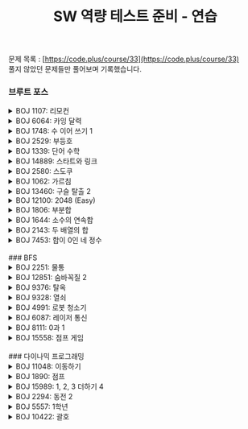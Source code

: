 ﻿---
toc: true
title:  "SW 역량 테스트 준비 - 연습"
last_modified_at:   2020-10-10
categories : PS2020
excerpt: "CODE PLUS"
image: "https://drive.google.com/uc?id=1qwbN3JZh8s6iD_0o3bUklpH_v2AZkG9k"
sitemap :
  changefreq : weekly
  priority : 1.0
---
문제 목록 : [https://code.plus/course/33](https://code.plus/course/33)<br>
풀지 않았던 문제들만 풀어보며 기록했습니다.<br>

### 브루트 포스
<!-- BOJ 1107 : 리모컨 -->
<details>
<summary>BOJ 1107: 리모컨</summary>
<div markdown="1">
Link : [https://www.acmicpc.net/problem/1107](https://www.acmicpc.net/problem/1107)<br>
<img src="https://drive.google.com/uc?id=1z4oDd4Eb7lw75nRe0sgo8dVGvu4PWhtB" width="100%" height="100%" title="13023.png" alt="?"/><br>

### solution
<script src="https://gist.github.com/yooniversal/d5585466623c999b2b92af39e049509b.js"></script>

예외처리를 좀 해줘야 했다. 더 깔끔하게 푸는 풀이가 있을진 모르겠지만..<br>
여러 TC를 참고한 덕분에 AC를 받는데는 수월했다. 체크해야 하는 경우의 수는 크게 3가지다.<br>
1. 기본값 100부터 N까지의 차이(+-)
2. N과 자릿수가 같은, 만들 수 있는 숫자들
3. N의 자릿수보다 1자리 더 많으면서, 만들 수 있는 최솟값

</div>
</details>

<!-- BOJ 6064 : 카잉 달력 -->
<details>
<summary>BOJ 6064: 카잉 달력</summary>
<div markdown="1">
Link : [https://www.acmicpc.net/problem/6064](https://www.acmicpc.net/problem/6064)<br>
<img src="https://drive.google.com/uc?id=12zIaGvHM2bpF2NJ8mTqSsCTlCkEinu0n" width="100%" height="100%" title="13023.png" alt="?"/><br>

### solution
<script src="https://gist.github.com/yooniversal/38a01a535d216cd09b8d1b260351cfa6.js"></script>

M이 x로 나누어 떨어질 때 또는 N이 y로 나누어 떨어질 때를 주의해야 한다.<br>
기본값을 x로 시작해서 M을 계속 더해가면 나머지는 x로 유지가 된다.<br>
이 때 N으로 나눈 나머지가 y일 때 값을 출력하면 된다.<br>
물론 M != x, N != y일 때 해당된다. 그렇지 않을 경우 예외 처리를 해줘야 한다.

</div>
</details>

<!-- BOJ 1748 : 수 이어 쓰기 1 -->
<details>
<summary>BOJ 1748: 수 이어 쓰기 1</summary>
<div markdown="1">
Link : [https://www.acmicpc.net/problem/1748](https://www.acmicpc.net/problem/1748)<br>
<img src="https://drive.google.com/uc?id=1gwKJMNotK73eaEt0SSk_gNVZqBpfRHgt" width="100%" height="100%" title="13023.png" alt="?"/><br>

### solution
<script src="https://gist.github.com/yooniversal/71b3502de9e27d7865e4c55d13a2ea5d.js"></script>

단순 수학 문제.

</div>
</details>

<!-- BOJ 2529 : 부등호 -->
<details>
<summary>BOJ 2529: 부등호</summary>
<div markdown="1">
Link : [https://www.acmicpc.net/problem/2529](https://www.acmicpc.net/problem/2529)<br>
<img src="https://drive.google.com/uc?id=1Vx--8qrghScOqk6ITkMjSt1tXRV41_Bi" width="100%" height="100%" title="13023.png" alt="?"/><br>

### solution
<script src="https://gist.github.com/yooniversal/3e8385ce5887fe37460efbba3969b09f.js"></script>

주어진 부등호에 따라 구현을 해야한다.<br>
재귀를 통해 간결하게 풀 수 있다.

</div>
</details>

<!-- BOJ 1339 : 단어 수학 -->
<details>
<summary>BOJ 1339: 단어 수학</summary>
<div markdown="1">
Link : [https://www.acmicpc.net/problem/1339](https://www.acmicpc.net/problem/1339)<br>
<img src="https://drive.google.com/uc?id=1yLb2ubBhy20RrqvNOU3N1hgC45GkfqE4" width="100%" height="100%" title="13023.png" alt="?"/><br>

### solution
<script src="https://gist.github.com/yooniversal/1a8740dec9fa44934d03763b7d5474d2.js"></script>

입력받은 문자열에서 알파벳들을 모아 0~9 숫자를 매핑시킨다.<br>
이 숫자의 모든 순열을 구해서 최댓값일 때를 취하면 된다.<br>
알파벳 종류가 10개일 때를 로컬에서 돌렸을 때 생각보다 출력이 늦게 나와서 시간초과를 받을 줄 알았는데<br>
제출하니까 600ms 내로 통과가 됐다..

</div>
</details>

<!-- BOJ 14889 : 스타트와 링크 -->
<details>
<summary>BOJ 14889: 스타트와 링크</summary>
<div markdown="1">
Link : [https://www.acmicpc.net/problem/14889](https://www.acmicpc.net/problem/14889)<br>
<img src="https://drive.google.com/uc?id=1xzH_li-RW9UY1HDvwU89DCwjj4SWhUP7" width="100%" height="100%" title="13023.png" alt="?"/><br>

### solution
<script src="https://gist.github.com/yooniversal/1d75bf5f0da43e3c2a098c4f7f30d8c4.js"></script>

N이 작아서 모든 조합을 돌려도 충분히 통과가 된다.<br>
각 팀의 멤버 수는 N/2이므로 N길이에 0과 1을 넣은 후 **next_permutation**으로 돌려줘서 멤버를 정한다.<br>
정해진 멤버에 대해 능력치를 모조리 더해 비교해주면 된다.

</div>
</details>

<!-- BOJ 2580 : 스도쿠 -->
<details>
<summary>BOJ 2580: 스도쿠</summary>
<div markdown="1">
Link : [https://www.acmicpc.net/problem/2580](https://www.acmicpc.net/problem/2580)<br>
<img src="https://drive.google.com/uc?id=1MM3R0yD7uTY73VbMbH6VMl5Ut8YUquna" width="100%" height="100%" title="13023.png" alt="?"/><br>

### solution
<script src="https://gist.github.com/yooniversal/750d89ce68e241d514c92e2efaa883e6.js"></script>

행, 열, 블럭에 대해서 1~9 숫자를 갖고 있는지를 체크하는 변수를 만들어두고<br>
빈 칸에 1~9를 대입하면서 모든 숫자가 채워지면 바로 출력하고 종료한다.<br>
나는 재귀를 계속 호출하는 바람에 `exit(0)`을 이용했는데 `exit(1)`를 쓰면 런타임 에러나므로 주의!<br>

</div>
</details>

<!-- BOJ 1062 : 가르침 -->
<details>
<summary>BOJ 1062: 가르침</summary>
<div markdown="1">
Link : [https://www.acmicpc.net/problem/1062](https://www.acmicpc.net/problem/1062)<br>
<img src="https://drive.google.com/uc?id=1jU5bysGjNx5BniXsclI7qT28wqrlfvlj" width="100%" height="100%" title="13023.png" alt="?"/><br>

### solution
<script src="https://gist.github.com/yooniversal/4d927ca806db9ef6163a41c0bd75698e.js"></script>

단어의 앞뒤는 각각 `anta`, `tica`가 무조건 붙어있다.<br>
이 부분을 제외한 모든 단어를 체크하기만 하면 되는줄 알았는데 그렇게하면 너무나도 쉽게 TLE를 받는다(?)<br>
찾아보니 `anta`, `tica`에 있는 철자 a, n, t, i, c도 외우는 대상에 들어가게 된다고 한다.<br>
따라서 모든 단어 앞뒤에 등장하는 철자 5개를 우선으로 외워야 한다.<br>
k가 5보다 작으면 학습 가능한 단어가 없는 셈이다. 예외 처리를 해줘야 한다.<br>
<br>
결론은 나머지 철자 21개에 대해서 k-5개를 선택하는 모든 경우를 조사하면 된다.

</div>
</details>

<!-- BOJ 13460 : 구슬 탈출 2 -->
<details>
<summary>BOJ 13460: 구슬 탈출 2</summary>
<div markdown="1">
Link : [https://www.acmicpc.net/problem/13460](https://www.acmicpc.net/problem/13460)<br>
<img src="https://drive.google.com/uc?id=1KgyKuND8tz2xSo4aFPQuBHwCwO_zLbHr" width="100%" height="100%" title="13023.png" alt="?"/><br>


<details>
<summary>Solution</summary>
<div markdown="1">
### solution
<script src="https://gist.github.com/yooniversal/b09258b8bfa5f044b9df64f5b017af31.js"></script>
</div>
</details>

코드가 200줄이 넘어가서 접어놨다ㅠㅠ..<br>
방향마다 어떻게 해야 간결하게 처리할지 떠오르지 않아서 하드코딩이 돼버렸다.<br>
짜는동안 규칙을 잘못 이해해서 삽질을 많이 하기도 했다.<br>
파란 구슬이 먼저 들어가거나 둘이 같이 들어간다고 바로 탐색을 중단하고 -1을 반환하는게 아니고,<br>
해당 케이스에서의 탐색을 더 이상 진행하지 않도록 해야한다.

</div>
</details>

<!-- BOJ 12100 : 2048 (Easy) -->
<details>
<summary>BOJ 12100: 2048 (Easy)</summary>
<div markdown="1">
Link : [https://www.acmicpc.net/problem/12100](https://www.acmicpc.net/problem/12100)<br>
<img src="https://drive.google.com/uc?id=14FVZh_pwdYnf3SgsZ7SOoBFnpc1qQ2ex" width="100%" height="100%" title="13023.png" alt="?"/><br>

### solution
<script src="https://gist.github.com/yooniversal/d5475a276a714f1581409eb55f093082.js"></script>

구현이 빡센 문제다. 생각보다 반례가 툭툭 튀어나와서 깡이 필요하다.<br>
방향에 따라 조금씩 다른 수행을 하도록 되어있어서 코드가 많이 복잡해졌는데<br>
더 줄일 좋은 방법이 떠오르질 않아서 거의 복붙을 해버렸다..<br>
<br>
문제 규칙에 맞춰서 정상적으로 동작하는지 꼼꼼하게 확인해볼 필요가 있다.<br>
이 무슨 안하느니만 못한 말인가 싶지만.. 정말 이 말 말고는 딱히 설명할게 없다.

</div>
</details>

<!-- BOJ 1806 : 부분합 -->
<details>
<summary>BOJ 1806: 부분합</summary>
<div markdown="1">
Link : [https://www.acmicpc.net/problem/1806](https://www.acmicpc.net/problem/1806)<br>
<img src="https://drive.google.com/uc?id=1Xq1razd1-d5RW-9-yCtN2qXZiJIP2dg9" width="100%" height="100%" title="13023.png" alt="?"/><br>

### solution
<script src="https://gist.github.com/yooniversal/0ed398d031112a1b610b26fcfac26ade.js"></script>

제목 그대로 부분합(투 포인터)을 이용해서 쉽게 해결했다.<br>
모든 원소가 자연수이기 때문에 부분합은 반드시 오름차순으로 정렬된 상태가 된다.<br>
정렬된 상태이므로 `lower_bound()`를 통해 이분 탐색으로 조건을 만족하는 최소 인덱스를 찾아주자.<br>
<br>
카테고리가 투 포인터, 이분 탐색인데 브루트포스로 묶여있어서 좀 당황했다.<br>
브루트 포스로도 풀 수 있는 건지, 아니면 이 방법도 브루트포스에 포함되는지 잘 모르겠다.

</div>
</details>

<!-- BOJ 1644 : 소수의 연속합 -->
<details>
<summary>BOJ 1644: 소수의 연속합</summary>
<div markdown="1">
Link : [https://www.acmicpc.net/problem/1644](https://www.acmicpc.net/problem/1644)<br>
<img src="https://drive.google.com/uc?id=1nRNQg2Ckp51My4N_1Qb7d_TC0hvJVIS6" width="100%" height="100%" title="13023.png" alt="?"/><br>

### solution
<script src="https://gist.github.com/yooniversal/90a97387d1c4ee9885777a0fb4fae73d.js"></script>

소수는 **에라토스테네스의 체**를 이용해서 미리 구해주면 된다.<br>
이후에는 투 포인터로 해결해주자.

</div>
</details>

<!-- BOJ 2143 : 두 배열의 합 -->
<details>
<summary>BOJ 2143: 두 배열의 합</summary>
<div markdown="1">
Link : [https://www.acmicpc.net/problem/2143](https://www.acmicpc.net/problem/2143)<br>
<img src="https://drive.google.com/uc?id=16DXA2oZtiCkyakT6Z6yGq5vr3QXzxs9V" width="100%" height="100%" title="13023.png" alt="?"/><br>

### solution
<script src="https://gist.github.com/yooniversal/dc28a97232edbc4303e61529f30247b9.js"></script>

각 배열의 원소 갯수 최댓값이 1000이므로 각 배열의 모든 부분합을 구해준 후 정렬한다.<br>
부분합을 담은 각 배열을 A, B라고 하면, `A[i]+B[j]=t`가 되는 모든 케이스를 구하면 된다.<br>
이분 탐색으로 구하도록 하자.

</div>
</details>

<!-- BOJ 7453 : 합이 0인 네 정수 -->
<details>
<summary>BOJ 7453: 합이 0인 네 정수</summary>
<div markdown="1">
Link : [https://www.acmicpc.net/problem/7453](https://www.acmicpc.net/problem/7453)<br>
<img src="https://drive.google.com/uc?id=1dI7mfLJ_3OCV0fOEHLG4-1FncjeYrqSB" width="100%" height="100%" title="13023.png" alt="?"/><br>

### solution
<script src="https://gist.github.com/yooniversal/eb2a3922cc9c551c41029b40dfda0a9e.js"></script>

a, b, c, d에 담긴 수들을 (a, b), (c, d)로 묶어서 생각하자.<br>
이렇게 묶인 것들 끼리 생길 수 있는 모든 합을 구해 배열 v1, v2에 담은 후<br>
**이분 탐색**으로 답을 구하면 된다.

</div>
</details>

<br>
### BFS

<!-- BOJ 2251 : 물통 -->
<details>
<summary>BOJ 2251: 물통</summary>
<div markdown="1">
Link : [https://www.acmicpc.net/problem/2251](https://www.acmicpc.net/problem/2251)<br>
<img src="https://drive.google.com/uc?id=1APlyPUvfgxxeCsdZ0_x2EvuggT4pr_IQ" width="100%" height="100%" title="13023.png" alt="?"/><br>

### solution
<script src="https://gist.github.com/yooniversal/7825796a45852fff5c8af67dcc706a8c.js"></script>

처음 물통의 용량이 각각 A, B, C라 하면 물이 C만큼만 주어진 상태로 시작한다.<br>
첫 번째 물통에 물이 없을 때 답을 갱신해주면 된다.<br>
경우의 수가 생각보다 많지만 변수때문에 헷갈릴 여지가 있으므로 주의하자.

</div>
</details>


<!-- BOJ 12851 : 숨바꼭질 2 -->
<details>
<summary>BOJ 12851: 숨바꼭질 2</summary>
<div markdown="1">
Link : [https://www.acmicpc.net/problem/12851](https://www.acmicpc.net/problem/12851)<br>
<img src="https://drive.google.com/uc?id=1Xx_3aHoTA_RdJgCNBZtZLR1igEp-uIhM" width="100%" height="100%" title="13023.png" alt="?"/><br>

### solution
<script src="https://gist.github.com/yooniversal/1fdc1bffd1b917f5ab4a08bc6e2786d1.js"></script>

모든 이동 방법에 따른 카운트가 1씩 증가하므로 BFS로 탐색해주면 된다.<br>
최단 시간만 구한다면 쉬워지지만 최단 시간으로 들어오는 방법의 수를 출력하는 문제여서 조금 까다롭다.<br>
계속 고민하다가 [이곳](https://rebas.kr/750)에서 도움을 받았다. 확실히 코드가 간결해졌다!

</div>
</details>


<!-- BOJ 9376 : 탈옥 -->
<details>
<summary>BOJ 9376: 탈옥</summary>
<div markdown="1">
Link : [https://www.acmicpc.net/problem/9376](https://www.acmicpc.net/problem/9376)<br>
<img src="https://drive.google.com/uc?id=1r3IGNkDHmZOfYAr3ot1xuhiC-j1JgG3d" width="100%" height="100%" title="13023.png" alt="?"/><br>

### solution
<script src="https://gist.github.com/yooniversal/c9e4bd74a185fd64cd8969d31ac8f71a.js"></script>

[REBAS님의 글](https://rebas.kr/770)에 너무 자세히 설명돼있다.

</div>
</details>


<!-- BOJ 9328 : 열쇠-->
<details>
<summary>BOJ 9328: 열쇠</summary>
<div markdown="1">
Link : [https://www.acmicpc.net/problem/9328](https://www.acmicpc.net/problem/9328)<br>
<img src="https://drive.google.com/uc?id=1_Bx9FQOPgujVLXbRreOPCNoHpND3l6pa" width="100%" height="100%" title="13023.png" alt="?"/><br>

### solution
<script src="https://gist.github.com/yooniversal/ebee2e904e48c5e74ff5b5e0039b68c3.js"></script>

밖에서 안으로 들어와야 하므로 테두리를 '.'로 감씨고 시작한다.<br>
BFS를 1번만 돌려서는 답을 구할 수 없다. BFS를 돌릴 때마다 열쇠를 얻을 수 있는 케이스가 있을 수도 있어서 그렇다.<Br>
열쇠 종류는 최대 26가지(알파벳 개수)이므로 BFS를 27번 돌렸다.


<!-- 유사 문제, BOJ 1194 : 달이 차오른다, 가자.-->
<details>
<summary>유사 문제, BOJ 1194: 달이 차오른다, 가자.</summary>
<div markdown="1">
Link : [https://www.acmicpc.net/problem/1194](https://www.acmicpc.net/problem/1194)<br>

### solution
<script src="https://gist.github.com/yooniversal/74a2fbcd710395478fc19d18a851318c.js"></script>

Q&A를 읽다가 찾은 유사 문제다. 열쇠를 구해야 문을 열 수 있다는 컨셉이 같다.<br>
조금 다른 점은 열쇠 종류가 a~f까지 줄어들었다는 점과 도착지까지의 최단 거리를 구해야 한다.<br>
일단 위에서 풀었던 '열쇠' 문제와는 비슷해보이지만 사뭇 다르다.<br>
TC를 조금만 분석해봤다면 느꼈겠지만 열쇠가 있는 지점을 거치는 순간 또 다른 `visited`를 이용해야 한다.<br>
<br>
`visitied`를 어떻게 활용하느냐가 관건이다. 또한 key값도 동시에 컨트롤 해줘야 한다.<br>
구조체에 두 개를 별도로 벡터로 만들어서 넣어보는 시도도 해봤으나 너무 느렸다. ~~어쩌면 당연하다~~<br>
때문에 결론적으로는 두가지를 한 번에 컨트롤할 수 있는 `visited`를 만들기 위해 비트마스킹으로 풀었다.<br>
문자의 종류가 많지 않아서 가능했다.

</div>
</details>


</div>
</details>


<!-- BOJ 4991 : 로봇 청소기 -->
<details>
<summary>BOJ 4991: 로봇 청소기</summary>
<div markdown="1">
Link : [https://www.acmicpc.net/problem/4991](https://www.acmicpc.net/problem/4991)<br>
<img src="https://drive.google.com/uc?id=1mcEcug95ktaSgXdw68eWjPvcDp1Asq8o" width="100%" height="100%" title="13023.png" alt="?"/><br>

### solution
<script src="https://gist.github.com/yooniversal/5116d4797c5723903dfa0038480a6129.js"></script>

누가봐도 BFS로 풀어야 할거 같은데 먼지가 최대 10개까지 있으면서 같은 칸을 밟을 수 있다는게 좀 걸린다.<br>
위에서 풀었던 [BOJ 1194 : 달이 차오른다, 가자.](https://www.acmicpc.net/problem/1194)처럼 **비트마스킹**으로 처리해주면 된다.

</div>
</details>


<!-- BOJ 6087 : 레이저 통신 -->
<details>
<summary>BOJ 6087: 레이저 통신</summary>
<div markdown="1">
Link : [https://www.acmicpc.net/problem/6087](https://www.acmicpc.net/problem/6087)<br>
<img src="https://drive.google.com/uc?id=1suUMfl8Rklvj0g6giRjdHvVkHY7_raZx" width="100%" height="100%" title="13023.png" alt="?"/><br>

### solution
<script src="https://gist.github.com/yooniversal/c9829a1f3d3e3b610039c2aa6bb0fd78.js"></script>

반대 방향을 제외한 모든 방향으로 이동할 수 있으며, 90도 회전해서 이동할 경우 1씩 카운트해줘야 한다.<br>
처음엔 배열 dist만으로 해결해보려 했는데 반례가 있는지 통과가 되지 않았다.. ㅠㅠ<br>
구조체에 별도로 카운팅할 수 있는 변수를 만들어서 돌려줬더니 통과할 수 있었다.<br>
일반적인 BFS와 크게 다르진 않다.

</div>
</details>


<!-- BOJ 8111 : 0과 1 -->
<details>
<summary>BOJ 8111: 0과 1</summary>
<div markdown="1">
Link : [https://www.acmicpc.net/problem/8111](https://www.acmicpc.net/problem/8111)<br>
<img src="https://drive.google.com/uc?id=1wBa1K7WqMh_0ZZroyc9WOjyARwB3wHpV" width="100%" height="100%" title="13023.png" alt="?"/><br>

### solution
<script src="https://gist.github.com/yooniversal/cea48528d7776942b6bba393589f2738.js"></script>

모든 숫자가 0과 1로 이루어지면서 입력으로 들어오는 n의 배수가 되는 값을 찾아야 한다.<br>
뒤에 0 또는 1을 계속 붙여가며 조건에 맞는 값을 찾으면 바로 반환하면 되므로 BFS로 탐색해야 한다.<br>
처음엔 string으로 큰 수를 관리하면서 풀어보려고 했다.<br>
큰 수는 아니지만 가령 1101이 있다고 하고 input으로 N을 입력받았다고 하자.<br>
그럼 1101은 다음과 같이 쓸 수 있다.<br>
$$
1101\%N = (1\times 10^3)\%N+(1\times 10^2)\%N+(1\times 10^0)\%N
$$<br>
큰 수의 최대 길이는 100이라고 했으니까 미리 $$10^{100}$$까지 모듈러를 계산해놓고<br>
마지막에 모두 합한 후 모듈러를 해서 0이 나오면 n의 배수가 깔끔하게 나올거라고 생각했다.<br>
근데 TC에서 메모리가 터지고.. 시간은 오래걸리는 문제가 발생했다.<br>
큰 수가 중복됐는지 체크하려면 map말곤 떠오르는게 없는데 이건 또 다른 TLE를 만들거라 이 방법은 포기했다.<br>
<br>
그럼 어떤 방법이 있을까? 바로 **모듈러**의 성질을 이용하면 된다.<br>
결론적으로는 큰 수를 끝까지 가져가면서 일일이 모듈러를 해줄 필요가 없다.<br>
자릿수를 넓혀가면서 그 때 그 때 모듈러를 해줘도 결과가 똑같다.<br>
어차피 처음에 추가하는 수는 1이니까 큐에 들어가는 값이 0일 때 리턴을 해주면 되겠다.<br>
다만 값이 갱신될 때마다 모듈러를 해주니까 잃어버린 값에 대해서 찾을 방법이 있어야 한다.<br>
때문에 `from[]`을 이용했다. 또한 TLE를 피하기 위해 `chk[]`도 이용해줘야 한다.

</div>
</details>


<!-- BOJ 15558 : 점프 게임 -->
<details>
<summary>BOJ 15558: 점프 게임</summary>
<div markdown="1">
Link : [https://www.acmicpc.net/problem/15558](https://www.acmicpc.net/problem/15558)<br>
<img src="https://drive.google.com/uc?id=19sfcCNqKa-2BomZOqB4dWfsPgiT55PWw" width="100%" height="100%" title="13023.png" alt="?"/><br>

### solution
<script src="https://gist.github.com/yooniversal/b648a71f68eba43a74c32e9db594c4ec.js"></script>

조건에 맞춰서 가능한 경우의 수를 만들어서 돌리면 된다.<br>
가능한 케이스가 발생하면 바로 1을 리턴할 수 있도록 BFS로 돌려준다.

</div>
</details>


<br>
### 다이나믹 프로그래밍

<!-- BOJ 11048 : 이동하기 -->
<details>
<summary>BOJ 11048: 이동하기</summary>
<div markdown="1">
Link : [https://www.acmicpc.net/problem/11048](https://www.acmicpc.net/problem/11048)<br>
<img src="https://drive.google.com/uc?id=1bVp2F3OPxtcbmrcu-CYZoX1_3S2dWTBE" width="100%" height="100%" title="13023.png" alt="?"/><br>

### solution
<script src="https://gist.github.com/yooniversal/ac3d3c8f4a38d02130cbaa008b61fe16.js"></script>

이동하는 방향에 맞춰서 점화식을 세우면 된다.<br>
$$f(x, y)=max(f(x+1, y), f(x, y+1), f(x+1, y+1))+board[x][y]$$

</div>
</details>

<!-- BOJ 1890 : 점프 -->
<details>
<summary>BOJ 1890: 점프</summary>
<div markdown="1">
Link : [https://www.acmicpc.net/problem/1890](https://www.acmicpc.net/problem/1890)<br>
<img src="https://drive.google.com/uc?id=1cUcKfS9fKm4MfoW1lr2-Dt9rMBSi7vMP" width="100%" height="100%" title="13023.png" alt="?"/><br>

### solution
<script src="https://gist.github.com/yooniversal/ce8e5287db06ff12db120b01a681c69f.js"></script>

입력받는 정보를 `board`에 담고 x가 행, y가 열이라 하면 점화식은 다음과 같다.<br>
$$f(x, y)=f(x+board[x][y], y)+f(x, y+board[x][y])$$<br>
경로의 개수는 $$2^63-1$$까지 커질 수 있으므로 **long long**으로 설정해줘야 하고,<br>
종착점이 아닌데 `board[x][y]`이 0이 될 수 있으므로 주의해야 한다.

</div>
</details>

<!-- BOJ 15989 : 1, 2, 3 더하기 4 -->
<details>
<summary>BOJ 15989: 1, 2, 3 더하기 4</summary>
<div markdown="1">
Link : [https://www.acmicpc.net/problem/15989](https://www.acmicpc.net/problem/15989)<br>
<img src="https://drive.google.com/uc?id=1iDKDhaPUIS-qzHrryhVJdWexW_T5DuyG" width="100%" height="100%" title="13023.png" alt="?"/><br>

### solution
<script src="https://gist.github.com/yooniversal/1a004d918db92eb4d7b08a17ac117879.js"></script>

같은 숫자들로 더해지고 순서만 다른 케이스를 제거해야 한다.<br>
인자 1개만으로는 처리하기 어렵고, 1개를 더 추가해야 한다.<br>
`f(n, p)` : p이하의 숫자로 n을 만드는 경우의 수

</div>
</details>

<!-- BOJ 2294 : 동전 2 -->
<details>
<summary>BOJ 2294: 동전 2</summary>
<div markdown="1">
Link : [https://www.acmicpc.net/problem/2294](https://www.acmicpc.net/problem/2294)<br>
<img src="https://drive.google.com/uc?id=1-YPHVqzj2TE1YbnOddi-pdDip1VVsOnC" width="100%" height="100%" title="13023.png" alt="?"/><br>

### solution
<script src="https://gist.github.com/yooniversal/9bb23bf3085f45d3fb818d55e88e9a79.js"></script>

[BOJ 2293: 동전 1](https://www.acmicpc.net/problem/2293)에서 조금만 달라진 문제다.<br>
때문에 점화식은 동일하지만 불가능한 경우도 출력해야 한다.<br>
주어진 단위로 나누어 떨어지지 않을 때 INF를 반환하도록 하면 불가능한 경우에 대해 처리할 수 있다.

</div>
</details>

<!-- BOJ 5557 : 1학년 -->
<details>
<summary>BOJ 5557: 1학년</summary>
<div markdown="1">
Link : [https://www.acmicpc.net/problem/5557](https://www.acmicpc.net/problem/5557)<br>
<img src="https://drive.google.com/uc?id=1MnY2sdSmAwNf5eIv5U_mjthlpJwu241-" width="100%" height="100%" title="13023.png" alt="?"/><br>

### solution
<script src="https://gist.github.com/yooniversal/7230e79a2638d44ce79ec588b8fadc26.js"></script>

인덱스, 중간값, 연산자 총 3개를 인자로 받아서 DP로 처리했다.<br>
각각 `cur`, `mr`, `oper`이라 하고 `oper`이 0일 때 +, 1일 때 -라하면 점화식은 다음과 같다.<br>
`a`는 input을 담은 배열이다.<br>
$$f(cur, mr, oper) = f(cur+1, mr+a[cur+1], 0) + f(cur+1, mr-a[cur-1], 1)$$<br>
$$0<=mr<=20$$을 만족하지 않으면 0을 반환해야 한다.<br>
마지막 연산자는 =이므로 인덱스가 n-2일 때 `mr`이 `a[n-1]`와 같으면 1을 반환한다.

</div>
</details>

<!-- BOJ 10422 : 괄호 -->
<details>
<summary>BOJ 10422: 괄호</summary>
<div markdown="1">
Link : [https://www.acmicpc.net/problem/5557](https://www.acmicpc.net/problem/10422)<br>
<img src="https://drive.google.com/uc?id=1vK1tT2fnt1CiN911vhEk67Nfxn0U2Jk_" width="100%" height="100%" title="13023.png" alt="?"/><br>

### solution
<script src="https://gist.github.com/yooniversal/23541749ca534e9253745d7fcd94889e.js"></script>

괄호 '('가 등장하면 +1, ')'가 등장하면 -1을 한다고 하자.<br>
그럼 `sum`이 0보다 작아질 경우 '올바른 괄호 문자열'이 되지 않는다.<br>
최종적으로 길이가 `L(input)`과 같아졌을 때 `sum`이 0이면 1을, 아니면 0을 반환하도록 잘 설정해주자.<br>
<br>
보통 TC가 바뀔 때마다 `cache`를 초기화해주는데<br>
이 문제는 같은 로직으로 길이에 따라 어떤 값이 나오는지를 구하기 때문에<br>
초기화를 처음 이후에는 해줄 필요가 없다. (오히려 하면 TLE를 받는다)<br>
이미 cache에 기록된 상태라면 메모이제이션으로 해결해줄 수 있기 때문이다.<br>
사실 그렇기 때문에 DP인거지만, 습관적으로 초기화를 해서 틀리는 바람에 적어뒀다.

</div>
</details>

<script src="https://utteranc.es/client.js"
        repo="yooniversal/blog-comments"
        issue-term="pathname"
        theme="github-light"
        crossorigin="anonymous"
        async>
</script>
